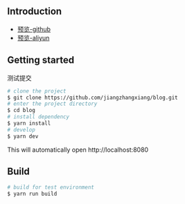 
## Introduction

* [预览-github](https://jiangzhangxiang.github.io/blog/)
* [预览-aliyun](http://121.43.63.77:9088/)

## Getting started
测试提交
```bash
# clone the project
$ git clone https://github.com/jiangzhangxiang/blog.git
# enter the project directory
$ cd blog
# install dependency
$ yarn install
# develop
$ yarn dev
```

This will automatically open http://localhost:8080

## Build

```bash
# build for test environment
$ yarn run build
```
